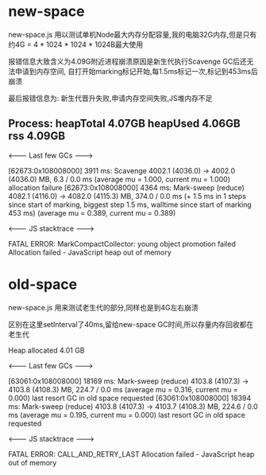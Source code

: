 # new-space
new-space.js 用以测试单机Node最大内存分配容量,我的电脑32G内存,但是只有约4G = 4 * 1024 * 1024 * 1024B最大使用

报错信息大致含义为4.09G附近进程崩溃原因是新生代执行Scavenge GC后还无法申请到内存空间, 自打开始marking标记开始,每1.5ms标记一次,标记到453ms后崩溃

最后报错信息为: 新生代晋升失败,申请内存空间失败,JS堆内存不足

Process: heapTotal 4.07GB heapUsed 4.06GB rss 4.09GB
------------------------------------------------

<--- Last few GCs --->

[62673:0x108008000]     3911 ms: Scavenge 4002.1 (4036.0) -> 4002.0 (4036.0) MB, 6.3 / 0.0 ms  (average mu = 1.000, current mu = 1.000) allocation failure
[62673:0x108008000]     4364 ms: Mark-sweep (reduce) 4082.1 (4116.0) -> 4082.0 (4115.3) MB, 374.0 / 0.0 ms  (+ 1.5 ms in 1 steps since start of marking, biggest step 1.5 ms, walltime since start of marking 453 ms) (average mu = 0.389, current mu = 0.389)

<--- JS stacktrace --->

FATAL ERROR: MarkCompactCollector: young object promotion failed Allocation failed - JavaScript heap out of memory


# old-space
new-space.js 用来测试老生代的部分,同样也是到4G左右崩溃

区别在这里setInterval了40ms,留给new-space GC时间,所以存量内存回收都在老生代



Heap allocated 4.01 GB

<--- Last few GCs --->

[63061:0x108008000]    18169 ms: Mark-sweep (reduce) 4103.8 (4107.3) -> 4103.8 (4108.3) MB, 224.7 / 0.0 ms  (average mu = 0.316, current mu = 0.000) last resort GC in old space requested
[63061:0x108008000]    18394 ms: Mark-sweep (reduce) 4103.8 (4107.3) -> 4103.7 (4108.3) MB, 224.6 / 0.0 ms  (average mu = 0.195, current mu = 0.000) last resort GC in old space requested


<--- JS stacktrace --->

FATAL ERROR: CALL_AND_RETRY_LAST Allocation failed - JavaScript heap out of memory